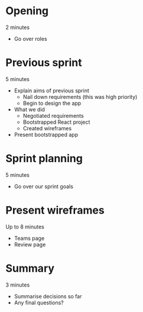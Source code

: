 # Opening

2 minutes

- Go over roles


# Previous sprint

5 minutes

- Explain aims of previous sprint
	- Nail down requirements (this was high priority)
	- Begin to design the app
- What we did
	- Negotiated requirements
	- Bootstrapped React project
	- Created wireframes
- Present bootstrapped app


# Sprint planning

5 minutes

- Go over our sprint goals


# Present wireframes

Up to 8 minutes

- Teams page
- Review page


# Summary

3 minutes

- Summarise decisions so far
- Any final questions?